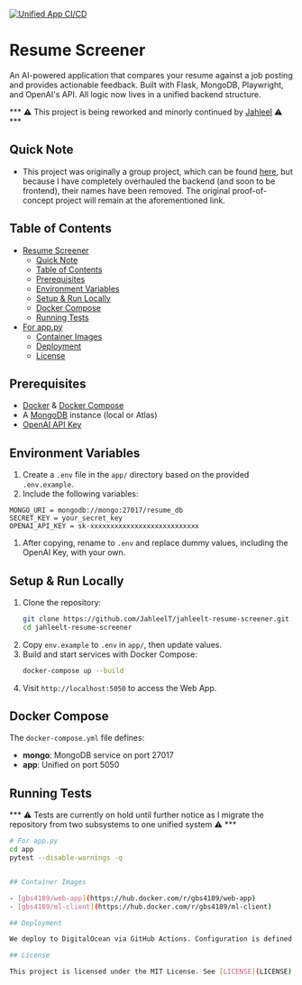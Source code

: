 [![Unified App CI/CD](https://github.com/JahleelT/jahleelt-resume-screener/actions/workflows/app.yml/badge.svg)](https://github.com/JahleelT/jahleelt-resume-screener/actions/workflows/app.yml)

# Resume Screener

An AI-powered application that compares your resume against a job posting and provides actionable feedback. Built with Flask, MongoDB, Playwright, and OpenAI's API. All logic now lives in a unified backend structure.

*** ⚠️ This project is being reworked and minorly continued by [Jahleel](https;github.com/JahleelT) ⚠️ ***

## Quick Note
- This project was originally a group project, which can be found [here](https://github.com/software-students-spring2025/5-final-finalone), but because I have completely overhauled the backend (and soon to be frontend), their names have been removed. The original proof-of-concept project will remain at the aforementioned link.

## Table of Contents

- [Resume Screener](#resume-screener)
  - [Quick Note](#quick-note)
  - [Table of Contents](#table-of-contents)
  - [Prerequisites](#prerequisites)
  - [Environment Variables](#environment-variables)
  - [Setup \& Run Locally](#setup--run-locally)
  - [Docker Compose](#docker-compose)
  - [Running Tests](#running-tests)
- [For app.py](#for-apppy)
  - [Container Images](#container-images)
  - [Deployment](#deployment)
  - [License](#license)

## Prerequisites

- [Docker](https://www.docker.com/) & [Docker Compose](https://docs.docker.com/compose/)
- A [MongoDB](https://www.mongodb.com/) instance (local or Atlas)
- [OpenAI API Key](https://platform.openai.com/)

## Environment Variables

1. Create a `.env` file in the `app/` directory based on the provided `.env.example`.
2. Include the following variables:


```env
MONGO_URI = mongodb://mongo:27017/resume_db
SECRET_KEY = your_secret_key
OPENAI_API_KEY = sk-xxxxxxxxxxxxxxxxxxxxxxxxxxx
```

1. After copying, rename to `.env` and replace dummy values, including the OpenAI Key, with your own.

## Setup & Run Locally

1. Clone the repository:
   ```bash
   git clone https://github.com/JahleelT/jahleelt-resume-screener.git
   cd jahleelt-resume-screener
   ```
2. Copy `env.example` to `.env` in `app/`, then update values.
3. Build and start services with Docker Compose:
   ```bash
   docker-compose up --build
   ```
4. Visit `http://localhost:5050` to access the Web App.

## Docker Compose

The `docker-compose.yml` file defines:

- **mongo**: MongoDB service on port 27017
- **app**: Unified on port 5050

## Running Tests
 
*** ⚠️ Tests are currently on hold until further notice as I migrate the repository from two subsystems to one unified system ⚠️ ***

```bash
# For app.py
cd app
pytest --disable-warnings -q


## Container Images

- [gbs4189/web-app](https://hub.docker.com/r/gbs4189/web-app)
- [gbs4189/ml-client](https://hub.docker.com/r/gbs4189/ml-client)

## Deployment

We deploy to DigitalOcean via GitHub Actions. Configuration is defined in `spec.yaml`. Ensure your DigitalOcean App ID and required secrets are set in GitHub repository settings under **Secrets and variables**.

## License

This project is licensed under the MIT License. See [LICENSE](LICENSE) for details.
